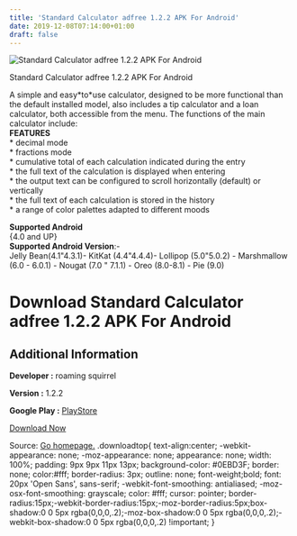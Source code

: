 ```yaml
---
title: 'Standard Calculator adfree 1.2.2 APK For Android'
date: 2019-12-08T07:14:00+01:00
draft: false
---
```


![Standard Calculator adfree 1.2.2 APK For Android](https://i0.wp.com/apkhome.net/wp-content/uploads/2019/11/Standard-Calculator-adfree-1.2.2.png "Standard Calculator adfree 1.2.2 APK For Android")

  

Standard Calculator adfree 1.2.2 APK For Android

A simple and easy\*to\*use calculator, designed to be more functional than the default installed model, also includes a tip calculator and a loan calculator, both accessible from the menu. The functions of the main calculator include:  
**FEATURES**  
\* decimal mode  
\* fractions mode  
\* cumulative total of each calculation indicated during the entry  
\* the full text of the calculation is displayed when entering  
\* the output text can be configured to scroll horizontally (default) or vertically  
\* the full text of each calculation is stored in the history  
\* a range of color palettes adapted to different moods

**Supported Android**  
{4.0 and UP}  
**Supported Android Version**:-  
Jelly Bean(4.1"4.3.1)- KitKat (4.4"4.4.4)- Lollipop (5.0"5.0.2) - Marshmallow (6.0 - 6.0.1) - Nougat (7.0 " 7.1.1) - Oreo (8.0-8.1) - Pie (9.0)

Download Standard Calculator adfree 1.2.2 APK For Android
=========================================================

Additional Information
----------------------

**Developer :** roaming squirrel

**Version :** 1.2.2

**Google Play :** [PlayStore](https://play.google.com/store/apps/details?id=com.roamingsquirrel.android.standard_calculator_plus)

  

[Download Now](https://store4app.co/post/standard-calculator-adfree-1-2-2-apk-for-android_1574940396)

  
Source: [Go homepage.](https://store4app.co/post/standard-calculator-adfree-1-2-2-apk-for-android_1574940396) .downloadtop{ text-align:center; -webkit-appearance: none; -moz-appearance: none; appearance: none; width: 100%; padding: 9px 9px 11px 13px; background-color: #0EBD3F; border: none; color:#fff; border-radius: 3px; outline: none; font-weight;bold; font: 20px 'Open Sans', sans-serif; -webkit-font-smoothing: antialiased; -moz-osx-font-smoothing: grayscale; color: #fff; cursor: pointer; border-radius:15px;-webkit-border-radius:15px;-moz-border-radius:5px;box-shadow:0 0 5px rgba(0,0,0,.2);-moz-box-shadow:0 0 5px rgba(0,0,0,.2);-webkit-box-shadow:0 0 5px rgba(0,0,0,.2) !important; }